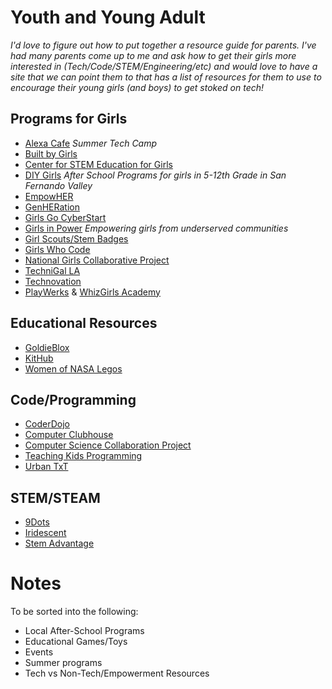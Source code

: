 # Youth and Young Adult

_I'd love to figure out how to put together a resource guide for parents. I've had many parents come up to me and ask how to get their girls more interested in (Tech/Code/STEM/Engineering/etc) and would love to have a site that we can point them to that has a list of resources for them to use to encourage their young girls (and boys) to get stoked on tech!_

## Programs for Girls  
- [Alexa Cafe](https://www.idtech.com/alexa-cafe) _Summer Tech Camp_  
- [Built by Girls](https://www.builtbygirls.com/programs)  
- [Center for STEM Education for Girls](http://www.stemefg.org/index.php)  
- [DIY Girls](http://diygirls.org)  _After School Programs for girls in 5-12th Grade in San Fernando Valley_
- [EmpowHER](http://empowher.org)  
- [GenHERation](http://genheration.com/)  
- [Girls Go CyberStart](https://girlsgocyberstart.com/)  
- [Girls in Power](http://girlsinpower.org/)  _Empowering girls from underserved communities_  
- [Girl Scouts/Stem Badges](http://www.girlscouts.org/en/about-girl-scouts/girl-scouts-and-stem.html)  
- [Girls Who Code](http://www.girlswhocode.com)  
- [National Girls Collaborative Project](https://ngcproject.org/)  
- [TechniGal LA](https://www.meetup.com/Technigal/)  
- [Technovation](http://technovationchallenge.org/)  
- [PlayWerks](http://www.play-werks.com/) & [WhizGirls Academy](http://www.whizgirlsacademy.com/)  


## Educational Resources
- [GoldieBlox](https://www.goldieblox.com/)
- [KitHub](https://kithub.cc/)  
- [Women of NASA Legos](https://shop.lego.com/en-US/Women-of-NASA-21312)  


## Code/Programming
- [CoderDojo](http://coderdojo.com)
- [Computer Clubhouse](http://www.computerclubhouse.org)  
- [Computer Science Collaboration Project](http://www.cscproject.org/)  
- [Teaching Kids Programming](http://www.teachingkidsprogramming.com)  
- [Urban TxT](http://exploringtech.org/)


## STEM/STEAM
- [9Dots](http://9dots.org/)  
- [Iridescent](http://iridescentlearning.org)
- [Stem Advantage](http://www.stemadvantage.org/about-us/)  


# Notes
To be sorted into the following:
- Local After-School Programs
- Educational Games/Toys
- Events
- Summer programs
- Tech vs Non-Tech/Empowerment Resources
